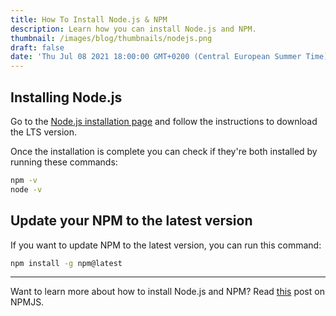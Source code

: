 ```yaml
---
title: How To Install Node.js & NPM
description: Learn how you can install Node.js and NPM.
thumbnail: /images/blog/thumbnails/nodejs.png
draft: false
date: 'Thu Jul 08 2021 18:00:00 GMT+0200 (Central European Summer Time)'
---
```


## Installing Node.js

Go to the [Node.js installation page](https://nodejs.org/en/download/) and follow the instructions to download the LTS version.

Once the installation is complete you can check if they're both installed by running these commands:

```bash
npm -v
node -v
```

## Update your NPM to the latest version

If you want to update NPM to the latest version, you can run this command:

```bash
npm install -g npm@latest
```

---

Want to learn more about how to install Node.js and NPM? Read [this](https://docs.npmjs.com/downloading-and-installing-node-js-and-npm) post on NPMJS.